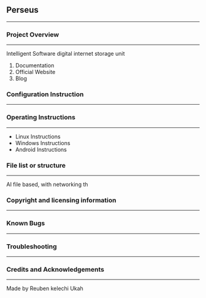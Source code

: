 ## Perseus
***

### Project Overview
***
Intelligent Software digital internet storage unit
1. Documentation
2. Official Website
3. Blog


### Configuration Instruction
***

### Operating Instructions
***
* Linux Instructions
* Windows Instructions
* Android Instructions

### File list or structure
***
AI file based, with networking th

### Copyright and licensing information
***

### Known Bugs
***

### Troubleshooting
***

### Credits and Acknowledgements
***
Made by Reuben kelechi Ukah
